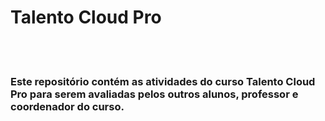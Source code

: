 <h1>Talento Cloud Pro</h1><br /><br /><h3>Este repositório contém as atividades do curso Talento Cloud Pro para serem avaliadas pelos outros alunos, professor e coordenador do curso.</h3>
